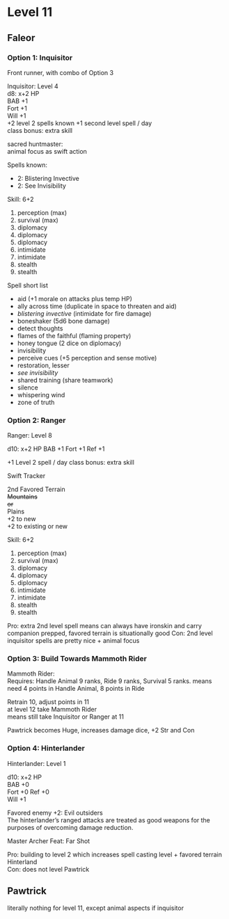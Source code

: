 # Level 11

## Faleor

### Option 1: Inquisitor

Front runner, with combo of Option 3  

Inquisitor: Level 4  
d8: x+2 HP  
BAB +1  
Fort +1  
Will +1   
+2 level 2 spells known
+1 second level spell / day  
class bonus: extra skill

sacred huntmaster:  
animal focus as swift action

Spells known:
- 2: Blistering Invective
- 2: See Invisibility

Skill: 6+2
1. perception (max)
2. survival (max)
3. diplomacy
4. diplomacy 
5. diplomacy
6. intimidate
7. intimidate
8. stealth
9. stealth

Spell short list  
- aid (+1 morale on attacks plus temp HP)
- ally across time (duplicate in space to threaten and aid)
- _blistering invective_ (intimidate for fire damage)
- boneshaker (5d6 bone damage)
- detect thoughts
- flames of the faithful (flaming property)
- honey tongue (2 dice on diplomacy)
- invisibility
- perceive cues (+5 perception and sense motive)
- restoration, lesser
- _see invisibility_
- shared training (share teamwork)
- silence
- whispering wind
- zone of truth

### Option 2: Ranger

Ranger: Level 8

d10: x+2 HP
BAB +1
Fort +1
Ref +1

+1 Level 2 spell / day
class bonus: extra skill  

Swift Tracker  

2nd Favored Terrain  
~~Mountains~~  
~~or~~  
Plains  
+2 to new  
+2 to existing or new

Skill: 6+2
1. perception (max)
2. survival (max)
3. diplomacy
4. diplomacy 
5. diplomacy
6. intimidate
7. intimidate
8. stealth
9. stealth

Pro: extra 2nd level spell means can always have ironskin and carry companion prepped, favored terrain is situationally good
Con: 2nd level inquisitor spells are pretty nice + animal focus    

### Option 3: Build Towards Mammoth Rider

Mammoth Rider:  
Requires: Handle Animal 9 ranks, Ride 9 ranks, Survival 5 ranks.
means need 4 points in Handle Animal, 8 points in Ride  

Retrain 10, adjust points in 11  
at level 12 take Mammoth Rider  
means still take Inquisitor or Ranger at 11

Pawtrick becomes Huge, increases damage dice, +2 Str and Con


### Option 4: Hinterlander

Hinterlander: Level 1  

d10: x+2 HP  
BAB +0  
Fort +0
Ref +0  
Will +1   

Favored enemy +2: Evil outsiders  
The hinterlander’s ranged attacks are treated as good weapons for the purposes of overcoming damage reduction.  

Master Archer Feat: Far Shot

Pro: building to level 2 which increases spell casting level + favored terrain Hinterland  
Con: does not level Pawtrick


## Pawtrick

literally nothing for level 11, except animal aspects if inquisitor


